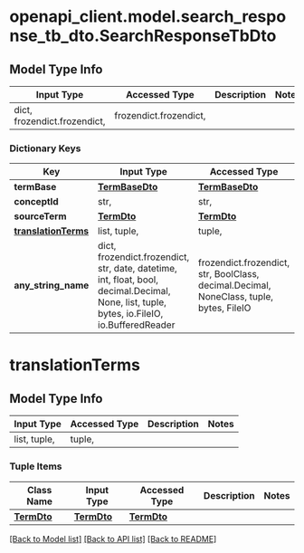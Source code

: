 # openapi_client.model.search_response_tb_dto.SearchResponseTbDto

## Model Type Info
Input Type | Accessed Type | Description | Notes
------------ | ------------- | ------------- | -------------
dict, frozendict.frozendict,  | frozendict.frozendict,  |  | 

### Dictionary Keys
Key | Input Type | Accessed Type | Description | Notes
------------ | ------------- | ------------- | ------------- | -------------
**termBase** | [**TermBaseDto**](TermBaseDto.md) | [**TermBaseDto**](TermBaseDto.md) |  | [optional] 
**conceptId** | str,  | str,  |  | [optional] 
**sourceTerm** | [**TermDto**](TermDto.md) | [**TermDto**](TermDto.md) |  | [optional] 
**[translationTerms](#translationTerms)** | list, tuple,  | tuple,  |  | [optional] 
**any_string_name** | dict, frozendict.frozendict, str, date, datetime, int, float, bool, decimal.Decimal, None, list, tuple, bytes, io.FileIO, io.BufferedReader | frozendict.frozendict, str, BoolClass, decimal.Decimal, NoneClass, tuple, bytes, FileIO | any string name can be used but the value must be the correct type | [optional]

# translationTerms

## Model Type Info
Input Type | Accessed Type | Description | Notes
------------ | ------------- | ------------- | -------------
list, tuple,  | tuple,  |  | 

### Tuple Items
Class Name | Input Type | Accessed Type | Description | Notes
------------- | ------------- | ------------- | ------------- | -------------
[**TermDto**](TermDto.md) | [**TermDto**](TermDto.md) | [**TermDto**](TermDto.md) |  | 

[[Back to Model list]](../../README.md#documentation-for-models) [[Back to API list]](../../README.md#documentation-for-api-endpoints) [[Back to README]](../../README.md)

